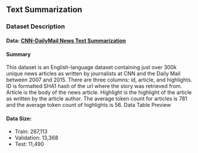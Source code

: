 ## Text Summarization

### Dataset Description
#### Data: [CNN-DailyMail News Text Summarization](https://www.kaggle.com/datasets/gowrishankarp/newspaper-text-summarization-cnn-dailymail)
#### Summary
This dataset is an English-language dataset containing just over 300k unique news articles as written by journalists at CNN and the Daily Mail between 2007 and 2015. There are three columns: id, article, and highlights. ID is formatted SHA1 hash of the url where the story was retrieved from. Article is the body of the news article. Highlight is the highlight of the article as written by the article author. The average token count for articles is 781 and the average token count of highlights is 56.
Data Table Preview
#### Data Size:
- Train: 287,113
- Validation: 13,368
-   Test: 11,490
